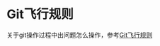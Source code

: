 # Git飞行规则

关于git操作过程中出问题怎么操作，参考[Git飞行规则](https://github.com/k88hudson/git-flight-rules/blob/master/README_zh-CN.md)
